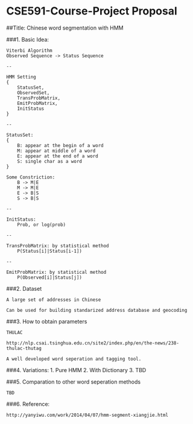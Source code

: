# CSE591-Course-Project Proposal

##Title: Chinese word segmentation with HMM

###1. Basic Idea:

	Viterbi Algorithm
	Observed Sequence -> Status Sequence

	--

	HMM Setting
	{
		StatusSet, 
		ObservedSet, 
		TransProbMatrix, 
		EmitProbMatrix, 
		InitStatus
	}

	--

	StatusSet:
	{
		B: appear at the begin of a word
		M: appear at middle of a word
		E: appear at the end of a word
		S: single char as a word
	}

	Some Constriction:
		B -> M|E
		M -> M|E
		E -> B|S
		S -> B|S

	--

	InitStatus:
		Prob, or log(prob)

	--

	TransProbMatrix: by statistical method
		P(Status[i]|Status[i-1]) 

	--

	EmitProbMatrix: by statistical method
		P(Observed[i]|Status[j])



###2. Dataset

	A large set of addresses in Chinese

	Can be used for building standarized address database and geocoding


###3. How to obtain parameters

	THULAC

	http://nlp.csai.tsinghua.edu.cn/site2/index.php/en/the-news/238-thulac-thutag

	A well developed word seperation and tagging tool.


###4. Variations:
		1.	Pure HMM
		2.	With Dictionary
		3.	TBD


###5. Comparation to other word seperation methods

	TBD


###6. Reference:

	http://yanyiwu.com/work/2014/04/07/hmm-segment-xiangjie.html


